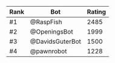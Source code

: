 Rank|Bot|Rating
---|---|---
#1|@RaspFish|2485
#2|@OpeningsBot|1999
#3|@DavidsGuterBot|1500
#4|@pawnrobot|1228
